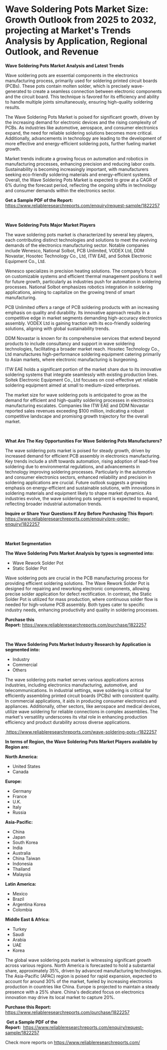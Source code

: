 <p><h1>Wave Soldering Pots Market Size: Growth Outlook from 2025 to 2032, projecting at Market's Trends Analysis by Application, Regional Outlook, and Revenue</h1></p><p><strong>Wave Soldering Pots Market Analysis and Latest Trends</strong></p>
<p><p>Wave soldering pots are essential components in the electronics manufacturing process, primarily used for soldering printed circuit boards (PCBs). These pots contain molten solder, which is precisely wave-generated to create a seamless connection between electronic components and the circuit board. This technique is favored for its efficiency and ability to handle multiple joints simultaneously, ensuring high-quality soldering results.</p><p>The Wave Soldering Pots Market is poised for significant growth, driven by the increasing demand for electronic devices and the rising complexity of PCBs. As industries like automotive, aerospace, and consumer electronics expand, the need for reliable soldering solutions becomes more critical. Additionally, advancements in technology are leading to the development of more effective and energy-efficient soldering pots, further fueling market growth.</p><p>Market trends indicate a growing focus on automation and robotics in manufacturing processes, enhancing precision and reducing labor costs. Sustainability is becoming increasingly important, with manufacturers seeking eco-friendly soldering materials and energy-efficient systems. Overall, the Wave Soldering Pots Market is expected to grow at a CAGR of 6% during the forecast period, reflecting the ongoing shifts in technology and consumer demands within the electronics sector.</p></p>
<p><strong>Get a Sample PDF of the Report:&nbsp;</strong> <a href="https://www.reliableresearchreports.com/enquiry/request-sample/1822257?utm_campaign=48&utm_medium=2&utm_source=Github&utm_content=ia&utm_term=27022025&utm_id=wave-soldering-pots">https://www.reliableresearchreports.com/enquiry/request-sample/1822257</a></p>
<p>&nbsp;</p>
<p><strong>Wave Soldering Pots Major Market Players</strong></p>
<p><p>The wave soldering pots market is characterized by several key players, each contributing distinct technologies and solutions to meet the evolving demands of the electronics manufacturing sector. Notable companies include Wenesco, National Solbot, PCB Unlimited, VODEX Ltd, DDM Novastar, Hosotec Technology Co., Ltd, ITW EAE, and Soltek Electronic Equipment Co., Ltd.</p><p>Wenesco specializes in precision heating solutions. The company’s focus on customizable systems and efficient thermal management positions it well for future growth, particularly as industries push for automation in soldering processes. National Solbot emphasizes robotics integration in soldering applications, aiming to capitalize on the growing trend of smart manufacturing.</p><p>PCB Unlimited offers a range of PCB soldering products with an increasing emphasis on quality and durability. Its innovative approach results in a competitive edge in market segments demanding high-accuracy electronics assembly. VODEX Ltd is gaining traction with its eco-friendly soldering solutions, aligning with global sustainability trends.</p><p>DDM Novastar is known for its comprehensive services that extend beyond products to include consultancy and support in wave soldering technologies, facilitating a broader market reach. Hosotec Technology Co., Ltd manufactures high-performance soldering equipment catering primarily to Asian markets, where electronic manufacturing is burgeoning.</p><p>ITW EAE holds a significant portion of the market share due to its innovative soldering systems that integrate seamlessly with existing production lines. Soltek Electronic Equipment Co., Ltd focuses on cost-effective yet reliable soldering equipment aimed at small to medium-sized enterprises.</p><p>The market size for wave soldering pots is anticipated to grow as the demand for efficient and high-quality soldering processes in electronics manufacturing escalates. Companies like ITW EAE and DDM Novastar reported sales revenues exceeding $100 million, indicating a robust competitive landscape and promising growth trajectory for the overall market.</p></p>
<p>&nbsp;</p>
<p><strong>What Are The Key Opportunities For Wave Soldering Pots Manufacturers?</strong></p>
<p><p>The wave soldering pots market is poised for steady growth, driven by increased demand for efficient PCB assembly in electronics manufacturing. Key trends include a shift towards automation, rising adoption of lead-free soldering due to environmental regulations, and advancements in technology improving soldering processes. Particularly in the automotive and consumer electronics sectors, enhanced reliability and precision in soldering applications are crucial. Future outlook suggests a growing emphasis on energy-efficient and sustainable solutions, with innovations in soldering materials and equipment likely to shape market dynamics. As industries evolve, the wave soldering pots segment is expected to expand, reflecting broader industrial automation trends.</p></p>
<p><strong>Inquire or Share Your Questions If Any Before Purchasing This Report:</strong> <a href="https://www.reliableresearchreports.com/enquiry/pre-order-enquiry/1822257?utm_campaign=48&utm_medium=2&utm_source=Github&utm_content=ia&utm_term=27022025&utm_id=wave-soldering-pots">https://www.reliableresearchreports.com/enquiry/pre-order-enquiry/1822257</a></p>
<p>&nbsp;</p>
<p><strong>Market Segmentation</strong></p>
<p><strong>The Wave Soldering Pots Market Analysis by types is segmented into:</strong></p>
<p><ul><li>Wave Rework Solder Pot</li><li>Static Solder Pot</li></ul></p>
<p><p>Wave soldering pots are crucial in the PCB manufacturing process for providing efficient soldering solutions. The Wave Rework Solder Pot is designed for repairing and reworking electronic components, allowing precise solder application for defect rectification. In contrast, the Static Solder Pot is utilized for mass production, where continuous solder flow is needed for high-volume PCB assembly. Both types cater to specific industry needs, enhancing productivity and quality in soldering processes.</p></p>
<p><strong>Purchase this Report:&nbsp;</strong><a href="https://www.reliableresearchreports.com/purchase/1822257?utm_campaign=48&utm_medium=2&utm_source=Github&utm_content=ia&utm_term=27022025&utm_id=wave-soldering-pots">https://www.reliableresearchreports.com/purchase/1822257</a></p>
<p>&nbsp;</p>
<p><strong>The Wave Soldering Pots Market Industry Research by Application is segmented into:</strong></p>
<p><ul><li>Industry</li><li>Commercial</li><li>Others</li></ul></p>
<p><p>The wave soldering pots market serves various applications across industries, including electronics manufacturing, automotive, and telecommunications. In industrial settings, wave soldering is critical for efficiently assembling printed circuit boards (PCBs) with consistent quality. In commercial applications, it aids in producing consumer electronics and appliances. Additionally, other sectors, like aerospace and medical devices, utilize wave soldering for reliable connections in complex assemblies. The market's versatility underscores its vital role in enhancing production efficiency and product durability across diverse applications.</p></p>
<p><a href="https://www.reliableresearchreports.com/wave-soldering-pots-r1822257?utm_campaign=48&utm_medium=2&utm_source=Github&utm_content=ia&utm_term=27022025&utm_id=wave-soldering-pots">&nbsp;https://www.reliableresearchreports.com/wave-soldering-pots-r1822257</a></p>
<p><strong>In terms of Region, the Wave Soldering Pots Market Players available by Region are:</strong></p>
<p>
    <p> <strong> North America: </strong>
        <ul>
            <li>United States</li>
            <li>Canada</li>
        </ul>
        </p> 
    <p> <strong> Europe: </strong>
        <ul>
            <li>Germany</li>
            <li>France</li>
            <li>U.K.</li>
            <li>Italy</li>
            <li>Russia</li>
        </ul>
        </p> 
    <p> <strong> Asia-Pacific: </strong>
        <ul>
            <li>China</li>
            <li>Japan</li>
            <li>South Korea</li>
            <li>India</li>
            <li>Australia</li>
            <li>China Taiwan</li>
            <li>Indonesia</li>
            <li>Thailand</li>
            <li>Malaysia</li>
        </ul>
        </p> 
    <p> <strong> Latin America: </strong>
        <ul>
            <li>Mexico</li>
            <li>Brazil</li>
            <li>Argentina Korea</li>
            <li>Colombia</li>
        </ul>
        </p> 
    <p> <strong> Middle East & Africa: </strong>
        <ul>
            <li>Turkey</li>
            <li>Saudi</li>
            <li>Arabia</li>
            <li>UAE</li>
            <li>Korea</li>
        </ul>
    </p>
    </p>
<p><p>The global wave soldering pots market is witnessing significant growth across various regions. North America is forecasted to hold a substantial share, approximately 35%, driven by advanced manufacturing technologies. The Asia-Pacific (APAC) region is poised for rapid expansion, expected to account for around 30% of the market, fueled by increasing electronics production in countries like China. Europe is projected to maintain a steady presence with a 25% share. China's dedicated focus on electronics innovation may drive its local market to capture 20%.</p></p>
<p><strong>Purchase this Report: </strong><a href="https://www.reliableresearchreports.com/purchase/1822257?utm_campaign=48&utm_medium=2&utm_source=Github&utm_content=ia&utm_term=27022025&utm_id=wave-soldering-pots">https://www.reliableresearchreports.com/purchase/1822257</a></p>
<p>&nbsp;<strong>Get a Sample PDF of the Report:&nbsp;&nbsp;</strong><a href="https://www.reliableresearchreports.com/enquiry/request-sample/1822257?utm_campaign=48&utm_medium=2&utm_source=Github&utm_content=ia&utm_term=27022025&utm_id=wave-soldering-pots">https://www.reliableresearchreports.com/enquiry/request-sample/1822257</a></p>
<p><strong></strong></p>
<p>Check more reports on <a href="https://www.reliableresearchreports.com/?utm_campaign=48&utm_medium=2&utm_source=Github&utm_content=ia&utm_term=27022025&utm_id=wave-soldering-pots">https://www.reliableresearchreports.com/</a></p>